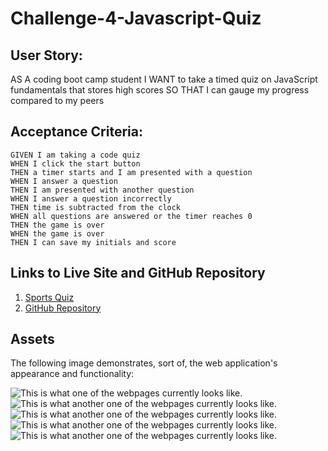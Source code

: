 # Challenge-4-Javascript-Quiz

## User Story: 
AS A coding boot camp student
I WANT to take a timed quiz on JavaScript fundamentals that stores high scores
SO THAT I can gauge my progress compared to my peers

## Acceptance Criteria:

```
GIVEN I am taking a code quiz
WHEN I click the start button
THEN a timer starts and I am presented with a question
WHEN I answer a question
THEN I am presented with another question
WHEN I answer a question incorrectly
THEN time is subtracted from the clock
WHEN all questions are answered or the timer reaches 0
THEN the game is over
WHEN the game is over
THEN I can save my initials and score
```

## Links to Live Site and GitHub Repository
1. [Sports Quiz](https://register-grant.github.io/Challenge-4-Javascript-Quiz/)
2. [GitHub Repository](https://github.com/Register-Grant/Challenge-4-Javascript-Quiz)

## Assets
The following image demonstrates, sort of, the web application's appearance and functionality:

![This is what one of the webpages currently looks like.](.assets/images/quiz_start_screenshot.png)
![This is what another one of the webpages currently looks like.](.assets/images/question_with_score_progress_and_timer_screenshot.png)
![This is what another one of the webpages currently looks like.](.assets/images/score_and_username_input_screenshot.png)
![This is what another one of the webpages currently looks like.](.assets/images/high_scores_list_screenshot.png)
![This is what another one of the webpages currently looks like.](.assets/images/time_ran_out_loser_screenshot.png)
